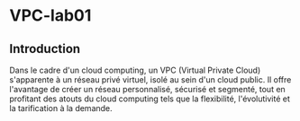# VPC-lab01

## Introduction
Dans le cadre d'un cloud computing, un VPC (Virtual Private Cloud) s'apparente à un réseau privé virtuel, isolé au sein d'un cloud public. Il offre l'avantage de créer un réseau personnalisé, sécurisé et segmenté, tout en profitant des atouts du cloud computing tels que la flexibilité, l'évolutivité et la tarification à la demande.

